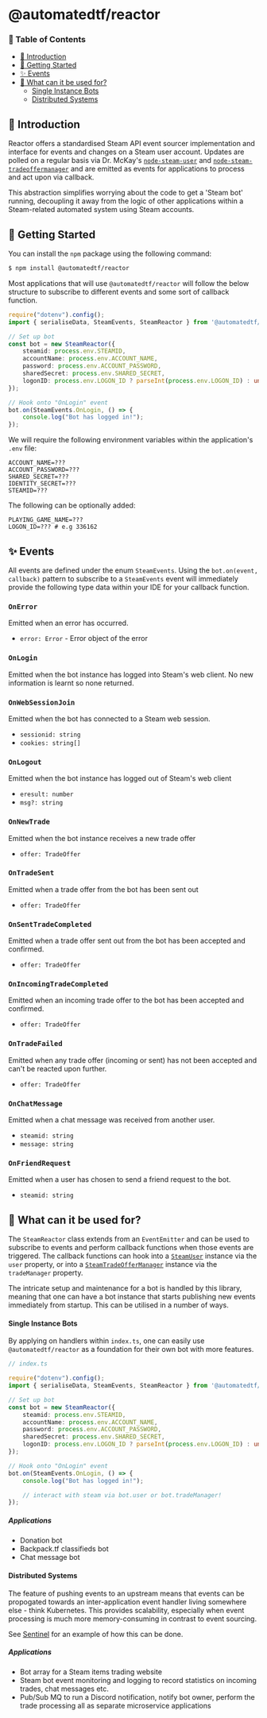 # @automatedtf/reactor

### 📖 Table of Contents
- [👋 Introduction](#-introduction)
- [🔌 Getting Started](#-getting-started)
- [✨ Events](#-events)
- [💎 What can it be used for?](#-what-can-it-be-used-for)
    - [Single Instance Bots](#single-instance-bots)
    - [Distributed Systems](#distributed-systems)

## 👋 Introduction

Reactor offers a standardised Steam API event sourcer implementation and interface for events and changes on a Steam user account. Updates are polled on a regular basis via Dr. McKay's [`node-steam-user`](https://github.com/DoctorMcKay/node-steam-user#steamuser) and [`node-steam-tradeoffermanager`](https://github.com/DoctorMcKay/node-steam-tradeoffer-manager/wiki/TradeOfferManager) and are emitted as events for applications to process and act upon via callback.

This abstraction simplifies worrying about the code to get a 'Steam bot' running, decoupling it away from the logic of other applications within a Steam-related automated system using Steam accounts.
## 🔌 Getting Started

You can install the `npm` package using the following command:

```bash
$ npm install @automatedtf/reactor
```

Most applications that will use `@automatedtf/reactor` will follow the below structure to subscribe to different events and some sort of callback function.

```typescript
require("dotenv").config();
import { serialiseData, SteamEvents, SteamReactor } from '@automatedtf/reactor';

// Set up bot
const bot = new SteamReactor({
    steamid: process.env.STEAMID,
    accountName: process.env.ACCOUNT_NAME,
    password: process.env.ACCOUNT_PASSWORD,
    sharedSecret: process.env.SHARED_SECRET,
    logonID: process.env.LOGON_ID ? parseInt(process.env.LOGON_ID) : undefined
});

// Hook onto "OnLogin" event
bot.on(SteamEvents.OnLogin, () => {
    console.log("Bot has logged in!");
});
```

We will require the following environment variables within the application's `.env` file:

```env
ACCOUNT_NAME=???
ACCOUNT_PASSWORD=???
SHARED_SECRET=???
IDENTITY_SECRET=???
STEAMID=???
```

The following can be optionally added:
```
PLAYING_GAME_NAME=???
LOGON_ID=??? # e.g 336162
```

## ✨ Events
All events are defined under the enum `SteamEvents`. Using the `bot.on(event, callback)` pattern to subscribe to a `SteamEvents` event will immediately provide the following type data within your IDE for your callback function.

### `OnError`
Emitted when an error has occurred.
- `error: Error` - Error object of the error

### `OnLogin`
Emitted when the bot instance has logged into Steam's web client. No new information is learnt so none returned.

### `OnWebSessionJoin`
Emitted when the bot has connected to a Steam web session.
- `sessionid: string`
- `cookies: string[]`

### `OnLogout`
Emitted when the bot instance has logged out of Steam's web client
- `eresult: number`
- `msg?: string`
### `OnNewTrade`
Emitted when the bot instance receives a new trade offer
- `offer: TradeOffer`

### `OnTradeSent`
Emitted when a trade offer from the bot has been sent out
- `offer: TradeOffer`

### `OnSentTradeCompleted`
Emitted when a trade offer sent out from the bot has been accepted and confirmed.
- `offer: TradeOffer`

### `OnIncomingTradeCompleted`
Emitted when an incoming trade offer to the bot has been accepted and confirmed.
- `offer: TradeOffer`

### `OnTradeFailed`
Emitted when any trade offer (incoming or sent) has not been accepted and can't be reacted upon further.
- `offer: TradeOffer`

### `OnChatMessage`
Emitted when a chat message was received from another user.
- `steamid: string`
- `message: string`

### `OnFriendRequest`
Emitted when a user has chosen to send a friend request to the bot.
- `steamid: string`

## 💎 What can it be used for?

The `SteamReactor` class extends from an `EventEmitter` and can be used to subscribe to events and perform callback functions when those events are triggered. The callback functions can hook into a [`SteamUser`](https://github.com/DoctorMcKay/node-steam-user#steamuser) instance via the `user` property, or into a [`SteamTradeOfferManager`](https://github.com/DoctorMcKay/node-steam-tradeoffer-manager/wiki/TradeOfferManager) instance via the `tradeManager` property.

The intricate setup and maintenance for a bot is handled by this library, meaning that one can have a bot instance that starts publishing new events immediately from startup. This can be utilised in a number of ways.

#### Single Instance Bots
By applying on handlers within `index.ts`, one can easily use `@automatedtf/reactor` as a foundation for their own bot with more features.

```typescript
// index.ts

require("dotenv").config();
import { serialiseData, SteamEvents, SteamReactor } from '@automatedtf/reactor';

// Set up bot
const bot = new SteamReactor({
    steamid: process.env.STEAMID,
    accountName: process.env.ACCOUNT_NAME,
    password: process.env.ACCOUNT_PASSWORD,
    sharedSecret: process.env.SHARED_SECRET,
    logonID: process.env.LOGON_ID ? parseInt(process.env.LOGON_ID) : undefined
});

// Hook onto "OnLogin" event
bot.on(SteamEvents.OnLogin, () => {
    console.log("Bot has logged in!");

    // interact with steam via bot.user or bot.tradeManager!
});
```

##### Applications
- Donation bot
- Backpack.tf classifieds bot
- Chat message bot

#### Distributed Systems
The feature of pushing events to an upstream means that events can be propogated towards an inter-application event handler living somewhere else - think Kubernetes. This provides scalability, especially when event processing is much more memory-consuming in contrast to event sourcing.

See [Sentinel](https://github.com/automatedtf/sentinel) for an example of how this can be done.

##### Applications
- Bot array for a Steam items trading website
- Steam bot event monitoring and logging to record statistics on incoming trades, chat messages etc.
- Pub/Sub MQ to run a Discord notification, notify bot owner, perform the trade processing all as separate microservice applications